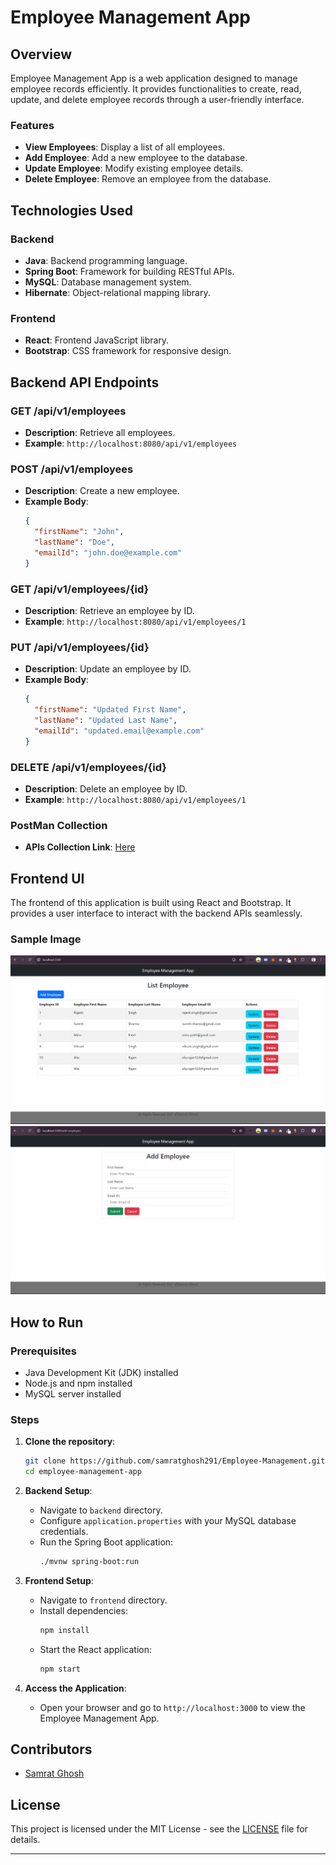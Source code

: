 # Employee Management App

## Overview

Employee Management App is a web application designed to manage employee records efficiently. It provides functionalities to create, read, update, and delete employee records through a user-friendly interface.

### Features

- **View Employees**: Display a list of all employees.
- **Add Employee**: Add a new employee to the database.
- **Update Employee**: Modify existing employee details.
- **Delete Employee**: Remove an employee from the database.

## Technologies Used

### Backend

- **Java**: Backend programming language.
- **Spring Boot**: Framework for building RESTful APIs.
- **MySQL**: Database management system.
- **Hibernate**: Object-relational mapping library.

### Frontend

- **React**: Frontend JavaScript library.
- **Bootstrap**: CSS framework for responsive design.

## Backend API Endpoints

### GET /api/v1/employees

- **Description**: Retrieve all employees.
- **Example**: `http://localhost:8080/api/v1/employees`

### POST /api/v1/employees

- **Description**: Create a new employee.
- **Example Body**:
  ```json
  {
    "firstName": "John",
    "lastName": "Doe",
    "emailId": "john.doe@example.com"
  }
  ```

### GET /api/v1/employees/{id}

- **Description**: Retrieve an employee by ID.
- **Example**: `http://localhost:8080/api/v1/employees/1`

### PUT /api/v1/employees/{id}

- **Description**: Update an employee by ID.
- **Example Body**:
  ```json
  {
    "firstName": "Updated First Name",
    "lastName": "Updated Last Name",
    "emailId": "updated.email@example.com"
  }
  ```

### DELETE /api/v1/employees/{id}

- **Description**: Delete an employee by ID.
- **Example**: `http://localhost:8080/api/v1/employees/1`

### PostMan Collection

- **APIs Collection Link**:  [Here](https://red-trinity-337536.postman.co/workspace/New-Team-Workspace~4ff21367-757b-4758-a3fc-78ac2bda0853/collection/26639580-1b1472ad-33c7-42a9-957b-e90c03780993?action=share&creator=26639580)

## Frontend UI

The frontend of this application is built using React and Bootstrap. It provides a user interface to interact with the backend APIs seamlessly.

### Sample Image

![Image 1](https://github.com/samratghosh291/Employee-Management/blob/main/frontend/public/image/Screenshot%20(327).png)
![Image 2](https://github.com/samratghosh291/Employee-Management/blob/main/frontend/public/image/Screenshot%20(328).png)

## How to Run

### Prerequisites

- Java Development Kit (JDK) installed
- Node.js and npm installed
- MySQL server installed

### Steps

1. **Clone the repository**:
   ```bash
   git clone https://github.com/samratghosh291/Employee-Management.git
   cd employee-management-app
   ```

2. **Backend Setup**:
   - Navigate to `backend` directory.
   - Configure `application.properties` with your MySQL database credentials.
   - Run the Spring Boot application:
     ```bash
     ./mvnw spring-boot:run
     ```

3. **Frontend Setup**:
   - Navigate to `frontend` directory.
   - Install dependencies:
     ```bash
     npm install
     ```
   - Start the React application:
     ```bash
     npm start
     ```

4. **Access the Application**:
   - Open your browser and go to `http://localhost:3000` to view the Employee Management App.

## Contributors

- [Samrat Ghosh](https://github.com/samratghosh291)

## License

This project is licensed under the MIT License - see the [LICENSE](LICENSE) file for details.

---
